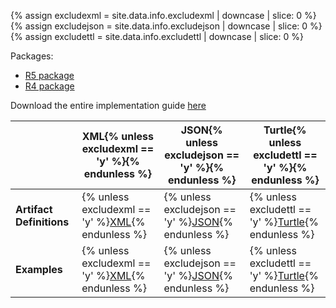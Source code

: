 {% assign excludexml = site.data.info.excludexml | downcase | slice: 0 %}
{% assign excludejson = site.data.info.excludejson | downcase | slice: 0 %}
{% assign excludettl = site.data.info.excludettl | downcase | slice: 0 %}

Packages:

* [R5 package](./package.tgz)
* [R4 package](./ihe.pharm.mpd.r4.tgz)


Download the entire implementation guide [here](full-ig.zip)

|                     | XML{% unless excludexml == 'y' %}{% endunless %} | JSON{% unless excludejson == 'y' %}{% endunless %} | Turtle{% unless excludettl == 'y' %}{% endunless %} |
|---------------------|--------------------------------------------------|----------------------------------------------------|------------------------------------------------------|
| **Artifact Definitions** | {% unless excludexml == 'y' %}[XML](definitions.xml.zip){% endunless %} | {% unless excludejson == 'y' %}[JSON](definitions.json.zip){% endunless %} | {% unless excludettl == 'y' %}[Turtle](definitions.ttl.zip){% endunless %} |
| **Examples**             | {% unless excludexml == 'y' %}[XML](examples.xml.zip){% endunless %} | {% unless excludejson == 'y' %}[JSON](examples.json.zip){% endunless %} | {% unless excludettl == 'y' %}[Turtle](examples.ttl.zip){% endunless %} |


